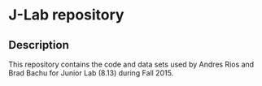 # J-Lab repository

## Description

This repository contains the code and data sets used by Andres Rios and Brad Bachu for Junior Lab (8.13) during Fall 2015.
